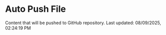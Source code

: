 # Auto Push File

Content that will be pushed to GitHub repository.
Last updated: 08/09/2025, 02:24:19 PM